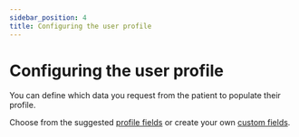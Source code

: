 ```yaml
---
sidebar_position: 4
title: Configuring the user profile 
---
```

# Configuring the user profile
You can define which data you request from the patient to populate their profile. 

Choose from the suggested [profile fields](./user-profile-details.md) or create your own [custom fields](./custom-fields.md).
